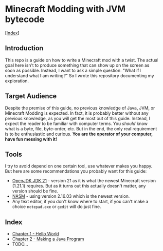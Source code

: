 # Minecraft Modding with JVM bytecode

[[Index](#index)]

## Introduction

This repo is a guide on how to write a Minecraft mod with a twist. The actual goal here isn't to produce something that can show up on the screen as soon as possible. Instead, I want to ask a simple question: "What if I understand what I am writing?" So I wrote this repository documenting my exploration.

## Target Audience

Despite the premise of this guide, no previous knowledge of Java, JVM, or Minecraft Modding is expected. In fact, it is probably better without any previous knowledge, as you will get the most out of this guide.
Instead, I expect the reader to be familiar with computer terms. You *should* know what is a byte, file, byte-order, etc. But in the end, the only real requirement is to be enthusiastic and curious. **You are the operator of your computer, have fun messing with it!**

## Tools

I try to avoid depend on one certain tool, use whatever makes you happy. But here are some recommendations you probably want for this guide:

 - [OpenJDK JDK 21](https://jdk.java.net/21/) - version 21 as it is what the newest Minecraft version (1.21.1) requires. But as it turns out this actually doesn't matter, any version should be fine.
 - [NASM](https://nasm.us/) - using version 2.16.03 which is the newest version.
 - Any text editor, if you don't know where to start, if you can't make a choice `notepad.exe` or `gedit` will do just fine.

## Index
- [Chapter 1 - Hello World](chapter1)
- [Chapter 2 - Making a Java Program](chapter2)
- TODO...
